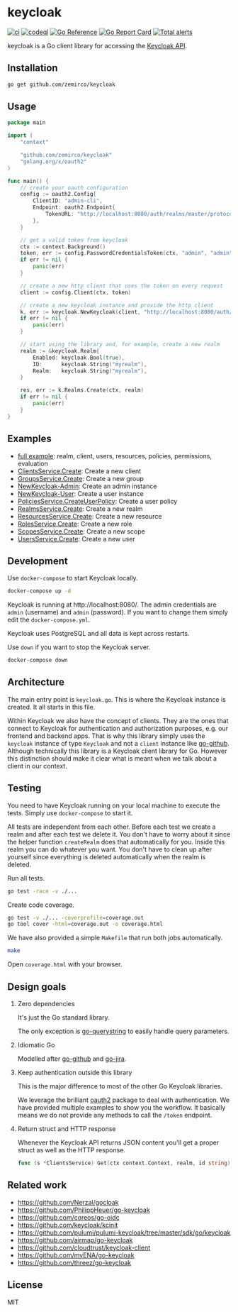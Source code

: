 
# keycloak

[![ci](https://github.com/zemirco/keycloak/workflows/ci/badge.svg)](https://github.com/zemirco/keycloak/actions/workflows/ci.yml)
[![codeql](https://github.com/zemirco/keycloak/workflows/codeql/badge.svg)](https://github.com/zemirco/keycloak/actions/workflows/codeql.yml)
[![Go Reference](https://pkg.go.dev/badge/github.com/zemirco/keycloak.svg)](https://pkg.go.dev/github.com/zemirco/keycloak)
[![Go Report Card](https://goreportcard.com/badge/github.com/zemirco/keycloak)](https://goreportcard.com/report/github.com/zemirco/keycloak)
[![Total alerts](https://img.shields.io/lgtm/alerts/g/zemirco/keycloak.svg?logo=lgtm&logoWidth=18)](https://lgtm.com/projects/g/zemirco/keycloak/alerts/)

keycloak is a Go client library for accessing the [Keycloak API](https://www.keycloak.org/docs-api/12.0/rest-api/index.html).

## Installation

```bash
go get github.com/zemirco/keycloak
```

## Usage

```go
package main

import (
    "context"

    "github.com/zemirco/keycloak"
    "golang.org/x/oauth2"
)

func main() {
    // create your oauth configuration
    config := oauth2.Config{
        ClientID: "admin-cli",
        Endpoint: oauth2.Endpoint{
            TokenURL: "http://localhost:8080/auth/realms/master/protocol/openid-connect/token",
        },
    }

    // get a valid token from keycloak
    ctx := context.Background()
    token, err := config.PasswordCredentialsToken(ctx, "admin", "admin")
    if err != nil {
        panic(err)
    }

    // create a new http client that uses the token on every request
    client := config.Client(ctx, token)

    // create a new keycloak instance and provide the http client
    k, err := keycloak.NewKeycloak(client, "http://localhost:8080/auth/")
    if err != nil {
        panic(err)
    }

    // start using the library and, for example, create a new realm
    realm := &keycloak.Realm{
        Enabled: keycloak.Bool(true),
        ID:      keycloak.String("myrealm"),
        Realm:   keycloak.String("myrealm"),
    }

    res, err := k.Realms.Create(ctx, realm)
    if err != nil {
        panic(err)
    }
}
```

## Examples

- [full example](https://github.com/zemirco/keycloak/blob/main/example_full_test.go): realm, client, users, resources, policies, permissions, evaluation
- [ClientsService.Create](https://pkg.go.dev/github.com/zemirco/keycloak#example-ClientsService.Create): Create a new client
- [GroupsService.Create](https://pkg.go.dev/github.com/zemirco/keycloak#example-GroupsService.Create): Create a new group
- [NewKeycloak-Admin](https://pkg.go.dev/github.com/zemirco/keycloak#example-NewKeycloak-Admin): Create an admin instance
- [NewKeycloak-User](https://pkg.go.dev/github.com/zemirco/keycloak#example-NewKeycloak-User): Create a user instance
- [PoliciesService.CreateUserPolicy](https://pkg.go.dev/github.com/zemirco/keycloak#example-PoliciesService.CreateUserPolicy): Create a user policy
- [RealmsService.Create](https://pkg.go.dev/github.com/zemirco/keycloak#example-RealmsService.Create): Create a new realm
- [ResourcesService.Create](https://pkg.go.dev/github.com/zemirco/keycloak#example-ResourcesService.Create): Create a new resource
- [RolesService.Create](https://pkg.go.dev/github.com/zemirco/keycloak#example-RolesService.Create): Create a new role
- [ScopesService.Create](https://pkg.go.dev/github.com/zemirco/keycloak#example-ScopesService.Create): Create a new scope
- [UsersService.Create](https://pkg.go.dev/github.com/zemirco/keycloak#example-UsersService.Create): Create a new user

## Development

Use `docker-compose` to start Keycloak locally.

```bash
docker-compose up -d
```

Keycloak is running at http://localhost:8080/. The admin credentials are `admin` (username) and `admin` (password). If you want to change them simply edit the `docker-compose.yml`.

Keycloak uses PostgreSQL and all data is kept across restarts.

Use `down` if you want to stop the Keycloak server.

```bash
docker-compose down
```

## Architecture

The main entry point is `keycloak.go`. This is where the Keycloak instance is created. It all starts in this file.

Within Keycloak we also have the concept of clients. They are the ones that connect to Keycloak for authentication and authorization purposes, e.g. our frontend and backend apps. That is why this library simply uses the `keycloak` instance of type `Keycloak` and not a `client` instance like [go-github](https://github.com/google/go-github). Although technically this library is a Keycloak client library for Go. However this distinction should make it clear what is meant when we talk about a client in our context.

## Testing

You need to have Keycloak running on your local machine to execute the tests. Simply use `docker-compose` to start it.

All tests are independent from each other. Before each test we create a realm and after each test we delete it. You don't have to worry about it since the helper function `createRealm` does that automatically for you. Inside this realm you can do whatever you want. You don't have to clean up after yourself since everything is deleted automatically when the realm is deleted.

Run all tests.

```bash
go test -race -v ./...
```

Create code coverage.

```bash
go test -v ./... -coverprofile=coverage.out
go tool cover -html=coverage.out -o coverage.html
```

We have also provided a simple `Makefile` that run both jobs automatically.

```bash
make
```

Open `coverage.html` with your browser.

## Design goals

1. Zero dependencies

    It's just the Go standard library.

    The only exception is [go-querystring](github.com/google/go-querystring) to easily handle query parameters.

1. Idiomatic Go

    Modelled after [go-github](https://github.com/google/go-github) and [go-jira](https://github.com/andygrunwald/go-jira).

1. Keep authentication outside this library

    This is the major difference to most of the other Go Keycloak libraries.

    We leverage the brilliant [oauth2](https://github.com/golang/oauth2) package to deal with authentication. We have provided multiple examples to show you the workflow. It basically means we do not provide any methods to call the `/token` endpoint.

1. Return struct and HTTP response

    Whenever the Keycloak API returns JSON content you'll get a proper struct as well as the HTTP response.

    ```go
    func (s *ClientsService) Get(ctx context.Context, realm, id string) (*Client, *http.Response, error)
    ```

## Related work

- https://github.com/Nerzal/gocloak
- https://github.com/PhilippHeuer/go-keycloak
- https://github.com/coreos/go-oidc
- https://github.com/keycloak/kcinit
- https://github.com/pulumi/pulumi-keycloak/tree/master/sdk/go/keycloak
- https://github.com/airmap/go-keycloak
- https://github.com/cloudtrust/keycloak-client
- https://github.com/myENA/go-keycloak
- https://github.com/threez/go-keycloak

## License

MIT
